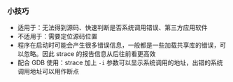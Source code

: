 ### 小技巧

- 适用于：无法得到源码、快速判断是否系统调用错误、第三方应用软件
- 不适用于：需要定位源码位置
- 程序在启动时可能会产生很多错误信息，一般都是一些加载共享库的错误，可以忽略。因此 strace 的报告信息从后往前看更高效
- 配合 GDB 使用：strace 加上 `-i` 参数可以显示系统调用的地址，出错的系统调用地址可以用作断点
